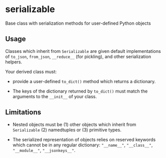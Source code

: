 # serializable
Base class with serialization methods for user-defined Python objects

## Usage
Classes which inherit from `Serializable` are given default implementations of
`to_json`, `from_json`, `__reduce__` (for pickling), and other serialization
helpers.

Your derived class must:

* provide a user-defined `to_dict()` method which returns a dictionary.

* The keys of the dictionary returned by `to_dict()` must match the arguments to the `__init__` of your class.

## Limitations

* Nested objects must be (1) other objects which inherit from `Serializable` (2) namedtuples or (3) primitive types.

* The serialized representation of objects relies on reserved keywords which cannot be
in any regular dictionary: `"__name__"`, `"__class__"`, `"__module__"`, `"__jsonkeys__"`.